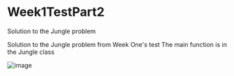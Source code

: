 # Week1TestPart2
Solution to the Jungle problem

Solution to the Jungle problem from Week One's test
The main function is in the Jungle class

![image](https://user-images.githubusercontent.com/46461171/51048983-8f030f00-159a-11e9-8e6a-b94a1269f6ce.png)
